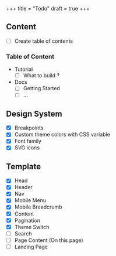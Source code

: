 +++
title = "Todo"
draft = true
+++

## Content

- [ ] Create table of contents

### Table of Content
- Tutorial
  - [ ] What to build ?
- Docs
    - [ ] Getting Started
    - [ ] ...

## Design System
- [x] Breakpoints
- [x] Custom theme colors with CSS variable
- [x] Font family 
- [x] SVG icons

## Template
- [x] Head
- [x] Header
- [x] Nav
- [x] Mobile Menu
- [x] Mobile Breadcrumb
- [x] Content
- [x] Pagination
- [x] Theme Switch
- [ ] Search
- [ ] Page Content (On this page)
- [ ] Landing Page
